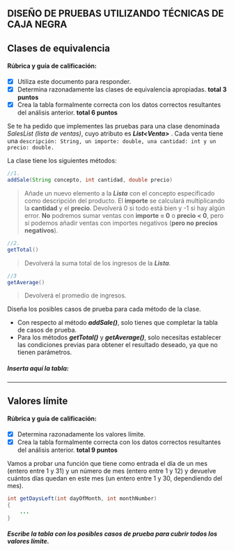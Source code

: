 ## DISEÑO DE PRUEBAS UTILIZANDO TÉCNICAS DE CAJA NEGRA

## Clases de equivalencia

#### Rúbrica y guía de calificación:
- [x] Utiliza este documento para responder.
- [x] Determina razonadamente las clases de equivalencia apropiadas. **total 3 puntos**
- [x] Crea la tabla formalmente correcta con los datos correctos resultantes del análisis anterior. **total 6 puntos**

Se te ha pedido que implementes las pruebas para una clase denominada *SalesList (lista de ventas)*, cuyo atributo es ***List\<Venta\>*** . Cada venta tiene una `descripción: String, un importe: double, una cantidad: int y un precio: double.`

La clase tiene los siguientes métodos:

```java
//1. 
addSale(String concepto, int cantidad, double precio)
```
> Añade un nuevo elemento a la ***Lista*** con el concepto especificado como descripción del producto. El **importe** se calculará multiplicando la **cantidad** y el **precio**. Devolverá 0 si todo está bien y -1 si hay algún error. **No** podremos sumar ventas con **importe = 0** o **precio \< 0**, pero sí podemos añadir ventas con importes negativos (**pero no precios negativos**).

```java
//2.
getTotal()
```
> Devolverá la suma total de los ingresos de la ***Lista***.
```java
//3
getAverage()
```

> Devolverá el promedio de ingresos.

Diseña los posibles casos de prueba para cada método de la clase.
* Con respecto al método ***addSale()***, solo tienes que completar la tabla de casos de prueba.
* Para los métodos ***getTotal()*** y ***getAverage()***, solo necesitas establecer las condiciones previas para obtener el resultado deseado, ya que no tienen parámetros.

##### Inserta aquí la tabla:


----

## Valores límite

#### Rúbrica y guía de calificación:

- [x] Determina razonadamente los valores límite.
- [x] Crea la tabla formalmente correcta con los datos correctos resultantes del análisis anterior. **total 9 puntos**

Vamos a probar una función que tiene como entrada el día de un mes (entero entre 1 y 31) y un número de mes (entero entre 1 y 12) y devuelve cuántos días quedan en este mes (un entero entre 1 y 30, dependiendo del mes).

```java
int getDaysLeft(int dayOfMonth, int monthNumber)
{
    ... 
}
```

##### Escribe la tabla con los posibles casos de prueba para cubrir todos los valores límite.
